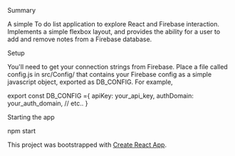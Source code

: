 Summary

A simple To do list application to explore React and Firebase interaction. Implements a simple flexbox layout, and provides the ability for a user to add and remove notes from a Firebase database. 

Setup

You'll need to get your connection strings from Firebase. Place a file called config.js in src/Config/ that contains your Firebase config as a simple javascript object, exported as DB_CONFIG. For example,

export const DB_CONFIG ={
  apiKey: your_api_key,
  authDomain: your_auth_domain,
  // etc..
}

Starting the app

npm start

This project was bootstrapped with [Create React App](https://github.com/facebookincubator/create-react-app).

